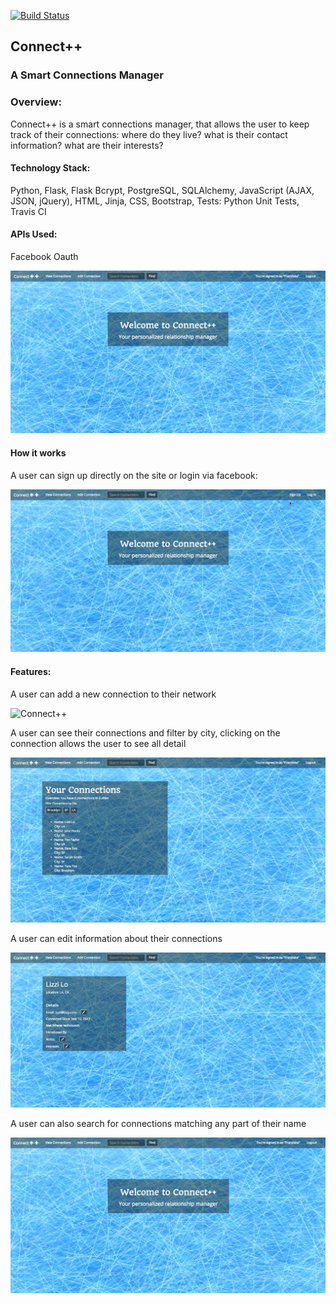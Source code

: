 [![Build Status](https://travis-ci.org/franziskagoltz/connect_plusplus.svg?branch=master)](https://travis-ci.org/franziskagoltz/connect_plusplus)

<h2>Connect++</h2>
<h3>A Smart Connections Manager</h3>

<h3>Overview:</h3>
Connect++ is a smart connections manager, that allows the user to keep track of their connections: where do they live? what is their contact information? what are their interests?


<h4>Technology Stack:</h4>

Python, Flask, Flask Bcrypt, PostgreSQL, SQLAlchemy, JavaScript (AJAX, JSON, jQuery), HTML, Jinja, CSS, Bootstrap, 
Tests: Python Unit Tests, Travis CI


<h4>APIs Used:</h4>

Facebook Oauth


![Connect++](/static/imgs/readme-imgs/connect++-home.png)


<h4>How it works</h4>

A user can sign up directly on the site or login via facebook:

![Connect++](/static/imgs/readme-imgs/login.gif)

<h4>Features:</h4>

A user can add a new connection to their network

![Connect++](/static/imgs/readme-imgs/add-connection.gif)


A user can see their connections and filter by city, clicking on the connection
allows the user to see all detail 

![Connect++](/static/imgs/readme-imgs/view-filter.gif)


A user can edit information about their connections

![Connect++](/static/imgs/readme-imgs/edit.gif)


A user can also search for connections matching any part of their name

![Connect++](/static/imgs/readme-imgs/search.gif)
